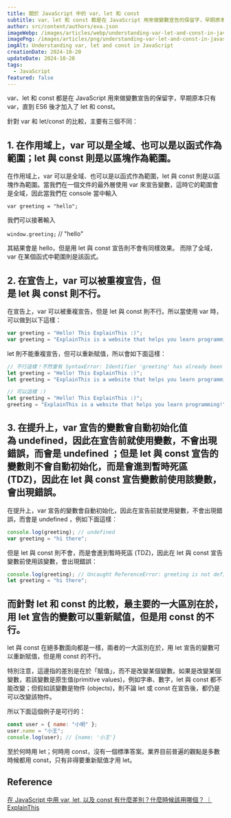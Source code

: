 ```yaml
---
title: 關於 JavaScript 中的 var、let 和 const
subtitle: var、let 和 const 都是在 JavaScript 用來做變數宣告的保留字，早期原本只有 var，直到 ES6 後才加入了 let 和 const。
author: src/content/authors/eva.json
imageWebp: /images/articles/webp/understanding-var-let-and-const-in-javascript.webp
imagePng: /images/articles/png/understanding-var-let-and-const-in-javascript.png
imgAlt: Understanding var, let and const in JavaScript
creationDate: 2024-10-20
updateDate: 2024-10-20
tags:
  - JavaScript
featured: false
---
```


var、let 和 const 都是在 JavaScript 用來做變數宣告的保留字，早期原本只有 var，直到 ES6 後才加入了 let 和 const。

針對 var 和 let/const 的比較，主要有三個不同：

## 1. 在作用域上，var 可以是全域、也可以是以函式作為範圍；let 與 const 則是以區塊作為範圍。

在作用域上，var 可以是全域、也可以是以函式作為範圍，let 與 const 則是以區塊作為範圍。當我們在一個文件的最外層使用 var 來宣告變數，這時它的範圍會是全域，因此當我們在 console 當中輸入

`var greeting = "hello";`

我們可以接著輸入

`window.greeting;` // "hello"

其結果會是 hello，但是用 let 與 const 宣告則不會有同樣效果。 而除了全域，var 在某個函式中範圍則是該函式。

## 2. 在宣告上，var 可以被重複宣告，但是 let 與 const 則不行。

在宣告上，var 可以被重複宣告，但是 let 與 const 則不行。所以當使用 var 時，可以做到以下這樣：

```js
var greeting = "Hello! This ExplainThis :)";
var greeting = "ExplainThis is a website that helps you learn programming!";
```

let 則不能重複宣告，但可以重新賦值，所以會如下面這樣：

```js
// 不行這樣！不然會有 SyntaxError: Identifier 'greeting' has already been declared
let greeting = "Hello! This ExplainThis :)";
let greeting = "ExplainThis is a website that helps you learn programming!";

// 可以這樣 :)
let greeting = "Hello! This ExplainThis :)";
greeting = "ExplainThis is a website that helps you learn programming!";
```

## 3. 在提升上，var 宣告的變數會自動初始化值為 undefined，因此在宣告前就使用變數，不會出現錯誤，而會是 undefined ；但是 let 與 const 宣告的變數則不會自動初始化，而是會進到暫時死區 (TDZ)，因此在 let 與 const 宣告變數前使用該變數，會出現錯誤。

在提升上，var 宣告的變數會自動初始化，因此在宣告前就使用變數，不會出現錯誤，而會是 undefined ，例如下面這樣：

```js
console.log(greeting); // undefined
var greeting = "hi there";
```

但是 let 與 const 則不會，而是會進到暫時死區 (TDZ)，因此在 let 與 const 宣告變數前使用該變數，會出現錯誤：

```js
console.log(greeting); // Uncaught ReferenceError: greeting is not defined
let greeting = "hi there";
```

## 而針對 let 和 const 的比較，最主要的一大區別在於，用 let 宣告的變數可以重新賦值，但是用 const 的不行。

let 與 const 在絕多數面向都是一樣，兩者的一大區別在於，用 let 宣告的變數可以重新賦值，但是用 const 的不行。

特別注意，這邊指的差別是在於「賦值」，而不是改變某個變數。如果是改變某個變數，若該變數是原生值(primitive values)，例如字串、數字，let 與 const 都不能改變；但假如該變數是物件 (objects)，則不論 let 或 const 在宣告後，都仍是可以改變該物件。

所以下面這個例子是可行的：

```js
const user = { name: "小明" };
user.name = "小王";
console.log(user); // {name: '小王'}
```

至於何時用 let；何時用 const，沒有一個標準答案。業界目前普遍的觀點是多數時候都用 const，只有非得要重新賦值才用 let。

## Reference

[在 JavaScript 中用 var, let, 以及 const 有什麼差別？什麼時候該用哪個？ ｜ExplainThis](https://www.explainthis.io/zh-hant/swe/js-var-let-const-in-javascript)
